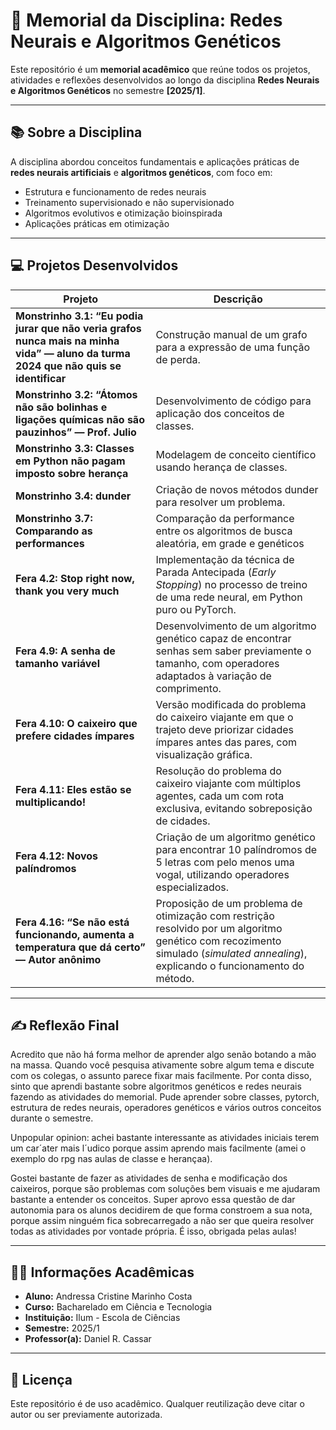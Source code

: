 # 🧠 Memorial da Disciplina: Redes Neurais e Algoritmos Genéticos

Este repositório é um **memorial acadêmico** que reúne todos os projetos, atividades e reflexões desenvolvidos ao longo da disciplina **Redes Neurais e Algoritmos Genéticos** no semestre **[2025/1]**.

---

## 📚 Sobre a Disciplina

A disciplina abordou conceitos fundamentais e aplicações práticas de **redes neurais artificiais** e **algoritmos genéticos**, com foco em:

- Estrutura e funcionamento de redes neurais
- Treinamento supervisionado e não supervisionado
- Algoritmos evolutivos e otimização bioinspirada
- Aplicações práticas em otimização

---

## 💻 Projetos Desenvolvidos

| Projeto | Descrição |
|--------|-----------|
| **Monstrinho 3.1: “Eu podia jurar que não veria grafos nunca mais na minha vida” — aluno da turma 2024 que não quis se identificar** | Construção manual de um grafo para a expressão de uma função de perda. |
| **Monstrinho 3.2: “Átomos não são bolinhas e ligações químicas não são pauzinhos” — Prof. Julio** | Desenvolvimento de código para aplicação dos conceitos de classes. |
| **Monstrinho 3.3: Classes em Python não pagam imposto sobre herança** | Modelagem de conceito científico usando herança de classes. |
| **Monstrinho 3.4: __dunder__** | Criação de novos métodos dunder para resolver um problema. |
| **Monstrinho 3.7:  Comparando as performances** | Comparação da performance entre os algoritmos de busca aleatória, em grade e genéticos |
| **Fera 4.2: Stop right now, thank you very much** | Implementação da técnica de Parada Antecipada (*Early Stopping*) no processo de treino de uma rede neural, em Python puro ou PyTorch. |
| **Fera 4.9: A senha de tamanho variável** | Desenvolvimento de um algoritmo genético capaz de encontrar senhas sem saber previamente o tamanho, com operadores adaptados à variação de comprimento. |
| **Fera 4.10: O caixeiro que prefere cidades ímpares** | Versão modificada do problema do caixeiro viajante em que o trajeto deve priorizar cidades ímpares antes das pares, com visualização gráfica. |
| **Fera 4.11: Eles estão se multiplicando!** | Resolução do problema do caixeiro viajante com múltiplos agentes, cada um com rota exclusiva, evitando sobreposição de cidades. |
| **Fera 4.12: Novos palíndromos** | Criação de um algoritmo genético para encontrar 10 palíndromos de 5 letras com pelo menos uma vogal, utilizando operadores especializados. |
| **Fera 4.16: “Se não está funcionando, aumenta a temperatura que dá certo” — Autor anônimo** | Proposição de um problema de otimização com restrição resolvido por um algoritmo genético com recozimento simulado (*simulated annealing*), explicando o funcionamento do método. |


---

## ✍️ Reflexão Final

Acredito que não há forma melhor de aprender algo senão botando a mão na massa.
Quando você pesquisa ativamente sobre algum tema e discute com os colegas, o assunto
parece fixar mais facilmente. Por conta disso, sinto que aprendi bastante sobre algoritmos
genéticos e redes neurais fazendo as atividades do memorial. Pude aprender sobre classes,
pytorch, estrutura de redes neurais, operadores genéticos e vários outros conceitos durante
o semestre.

Unpopular opinion: achei bastante interessante as atividades iniciais terem um car´ater
mais l´udico porque assim aprendo mais facilmente (amei o exemplo do rpg nas aulas de
classe e herançaa).

Gostei bastante de fazer as atividades de senha e modificação dos caixeiros, porque
são problemas com soluções bem visuais e me ajudaram bastante a entender os conceitos.
Super aprovo essa questão de dar autonomia para os alunos decidirem de que forma
constroem a sua nota, porque assim ninguém fica sobrecarregado a não ser que queira
resolver todas as atividades por vontade própria.
É isso, obrigada pelas aulas!

---

## 👨‍🎓 Informações Acadêmicas

- **Aluno:** Andressa Cristine Marinho Costa  
- **Curso:** Bacharelado em Ciência e Tecnologia  
- **Instituição:** Ilum - Escola de Ciências  
- **Semestre:** 2025/1  
- **Professor(a):** Daniel R. Cassar

---

## 📎 Licença

Este repositório é de uso acadêmico. Qualquer reutilização deve citar o autor ou ser previamente autorizada.

